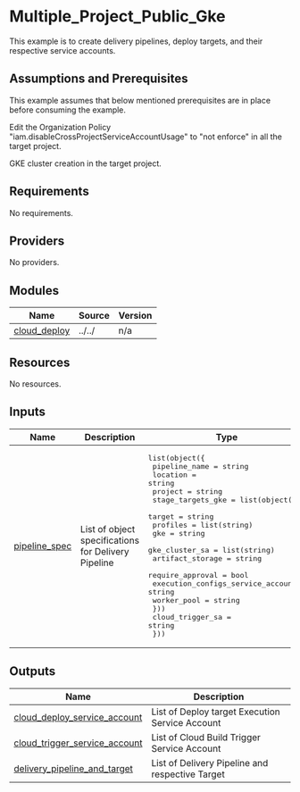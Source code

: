 # Multiple\_Project\_Public\_Gke

This example is to create delivery pipelines, deploy targets, and their respective service accounts.

## Assumptions and Prerequisites

This example assumes that below mentioned prerequisites are in place before consuming the example.

Edit the Organization Policy "iam.disableCrossProjectServiceAccountUsage" to "not enforce" in all the target project.

GKE cluster creation in the target project.

## Requirements

No requirements.

## Providers

No providers.

## Modules

| Name | Source | Version |
|------|--------|---------|
| <a name="module_cloud_deploy"></a> [cloud\_deploy](#module\_cloud\_deploy) | ../../ | n/a |

## Resources

No resources.

## Inputs

| Name | Description | Type | Default | Required |
|------|-------------|------|---------|:--------:|
| <a name="input_pipeline_spec"></a> [pipeline\_spec](#input\_pipeline\_spec) | List of object specifications for Delivery Pipeline | <pre>list(object({<br>    pipeline_name = string<br>    location      = string<br>    project       = string<br>    stage_targets_gke = list(object({<br>      target                            = string<br>      profiles                          = list(string)<br>      gke                               = string<br>      gke_cluster_sa                    = list(string)<br>      artifact_storage                  = string<br>      require_approval                  = bool<br>      execution_configs_service_account = string<br>      worker_pool                       = string<br>    }))<br>    cloud_trigger_sa = string<br>  }))</pre> | n/a | yes |

## Outputs

| Name | Description |
|------|-------------|
| <a name="output_cloud_deploy_service_account"></a> [cloud\_deploy\_service\_account](#output\_cloud\_deploy\_service\_account) | List of Deploy target Execution Service Account |
| <a name="output_cloud_trigger_service_account"></a> [cloud\_trigger\_service\_account](#output\_cloud\_trigger\_service\_account) | List of Cloud Build Trigger Service Account |
| <a name="output_delivery_pipeline_and_target"></a> [delivery\_pipeline\_and\_target](#output\_delivery\_pipeline\_and\_target) | List of Delivery Pipeline and respective Target |
